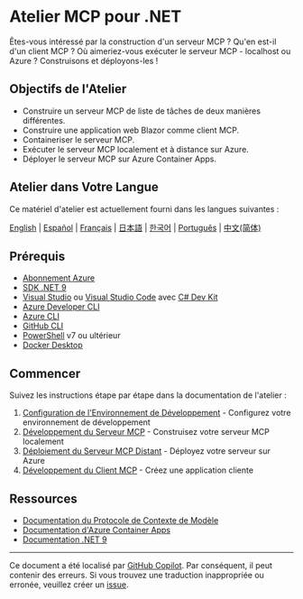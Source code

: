 # Atelier MCP pour .NET

Êtes-vous intéressé par la construction d'un serveur MCP ? Qu'en est-il d'un client MCP ? Où aimeriez-vous exécuter le serveur MCP - localhost ou Azure ? Construisons et déployons-les !

## Objectifs de l'Atelier

- Construire un serveur MCP de liste de tâches de deux manières différentes.
- Construire une application web Blazor comme client MCP.
- Containeriser le serveur MCP.
- Exécuter le serveur MCP localement et à distance sur Azure.
- Déployer le serveur MCP sur Azure Container Apps.

## Atelier dans Votre Langue

Ce matériel d'atelier est actuellement fourni dans les langues suivantes :

[English](../../README.md) | [Español](../es-es/) | [Français](./README.md) | [日本語](../ja-jp/) | [한국어](../ko-kr/) | [Português](../pt-br/) | [中文(简体)](../zh-cn/)

## Prérequis

- [Abonnement Azure](https://azure.microsoft.com/free)
- [SDK .NET 9](https://dotnet.microsoft.com/download/dotnet/9.0)
- [Visual Studio](https://visualstudio.microsoft.com/vs) ou [Visual Studio Code](https://code.visualstudio.com) avec [C# Dev Kit](https://marketplace.visualstudio.com/items?itemName=ms-dotnettools.csdevkit)
- [Azure Developer CLI](https://learn.microsoft.com/azure/developer/azure-developer-cli/overview)
- [Azure CLI](https://learn.microsoft.com/cli/azure/what-is-azure-cli)
- [GitHub CLI](https://docs.github.com/github-cli/github-cli/about-github-cli)
- [PowerShell](https://learn.microsoft.com/powershell/scripting/overview) v7 ou ultérieur
- [Docker Desktop](https://docs.docker.com/desktop/)

## Commencer

Suivez les instructions étape par étape dans la documentation de l'atelier :

1. [Configuration de l'Environnement de Développement](../../docs/00-setup.md) - Configurez votre environnement de développement
1. [Développement du Serveur MCP](../../docs/01-mcp-server.md) - Construisez votre serveur MCP localement
1. [Déploiement du Serveur MCP Distant](../../docs/02-mcp-remote-server.md) - Déployez votre serveur sur Azure
1. [Développement du Client MCP](../../docs/03-mcp-client.md) - Créez une application cliente

## Ressources

- [Documentation du Protocole de Contexte de Modèle](https://modelcontextprotocol.io/)
- [Documentation d'Azure Container Apps](https://learn.microsoft.com/azure/container-apps/)
- [Documentation .NET 9](https://learn.microsoft.com/dotnet/)

---

Ce document a été localisé par [GitHub Copilot](https://docs.github.com/copilot/about-github-copilot/what-is-github-copilot). Par conséquent, il peut contenir des erreurs. Si vous trouvez une traduction inappropriée ou erronée, veuillez créer un [issue](../../issues).